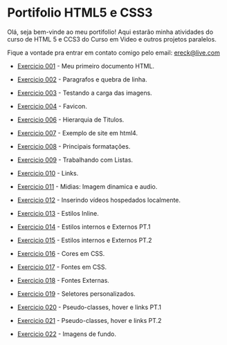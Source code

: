 # Portifolio HTML5 e CSS3

Olá, seja bem-vinde ao meu portifolio! Aqui estarão minha atividades do curso de HTML 5 e CCS3 do Curso em Video e outros projetos paralelos.

Fique a vontade pra entrar em contato comigo pelo email: ereck@live.com

- <a href="https://crekpozer.github.io/html-css/exercicios/ex001/index.html">Exercicio 001</a> - Meu primeiro documento HTML.

- <a href="https://crekpozer.github.io/html-css/exercicios/ex002/index.html">Exercicio 002</a> - Paragrafos e quebra de linha.

- <a href="https://crekpozer.github.io/html-css/exercicios/ex003/index.html">Exercicio 003</a> - Testando a carga das imagens.

- <a href="https://crekpozer.github.io/html-css/exercicios/ex004/index.html">Exercicio 004</a> - Favicon.

- <a href="https://crekpozer.github.io/html-css/exercicios/ex006/index.html">Exercicio 006</a> - Hierarquia de Titulos.

- <a href="https://crekpozer.github.io/html-css/exercicios/ex007/index.html">Exercicio 007</a> - Exemplo de site em html4.

- <a href="https://crekpozer.github.io/html-css/exercicios/ex008/index.html">Exercicio 008</a> - Principais formatações.

- <a href="https://crekpozer.github.io/html-css/exercicios/ex009/index.html">Exercicio 009</a> - Trabalhando com Listas.

- <a href="https://crekpozer.github.io/html-css/exercicios/ex010/index.html">Exercicio 010</a> - Links.

- <a href="https://crekpozer.github.io/html-css/exercicios/ex011/index.html">Exercicio 011</a> - Midias: Imagem dinamica e audio.

- <a href="https://crekpozer.github.io/html-css/exercicios/ex012/index.html">Exercicio 012</a> - Inserindo vídeos hospedados localmente.

- <a href="https://crekpozer.github.io/html-css/exercicios/ex013/index.html">Exercicio 013</a> - Estilos Inline.

- <a href="https://crekpozer.github.io/html-css/exercicios/ex014/index.html">Exercicio 014</a> - Estilos internos e Externos PT.1

- <a href="https://crekpozer.github.io/html-css/exercicios/ex015/index.html">Exercicio 015</a> - Estilos internos e Externos PT.2

- <a href="https://crekpozer.github.io/html-css/exercicios/ex016/index.html">Exercicio 016</a> - Cores em CSS.

- <a href="https://crekpozer.github.io/html-css/exercicios/ex017/index.html">Exercicio 017</a> - Fontes em CSS.

- <a href="https://crekpozer.github.io/html-css/exercicios/ex018/index.html">Exercicio 018</a> - Fontes Externas.

- <a href="https://crekpozer.github.io/html-css/exercicios/ex019/seletor01.html">Exercicio 019</a> - Seletores personalizados.

- <a href="https://crekpozer.github.io/html-css/exercicios/ex020/index.html">Exercicio 020</a> - Pseudo-classes, hover e links PT.1

- <a href="https://crekpozer.github.io/html-css/exercicios/ex020/index.html">Exercicio 021</a> - Pseudo-classes, hover e links PT.2

- <a href="https://crekpozer.github.io/html-css/exercicios/ex022/index.html">Exercicio 022</a> - Imagens de fundo.